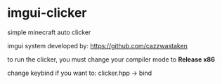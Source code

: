 # imgui-clicker
simple minecraft auto clicker

imgui system developed by: https://github.com/cazzwastaken

to run the clicker, you must change your compiler mode to **Release x86**

change keybind if you want to: clicker.hpp -> bind
